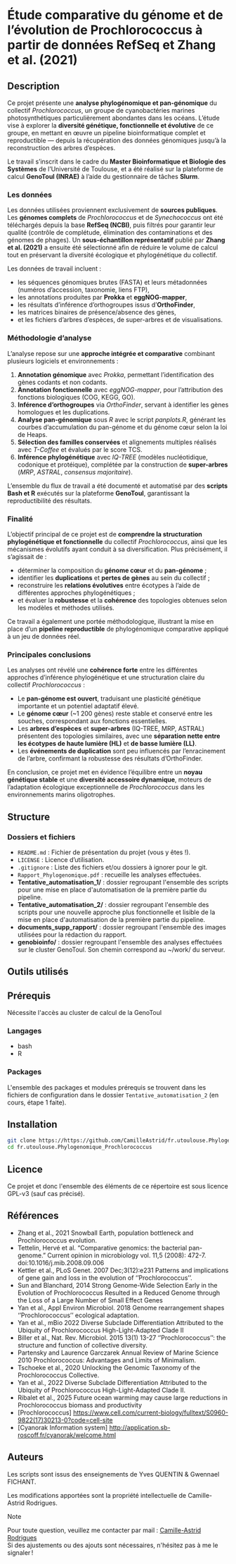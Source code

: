 # Étude comparative du génome et de l’évolution de Prochlorococcus à partir de données RefSeq et Zhang et al. (2021)

## Description

Ce projet présente une **analyse phylogénomique et pan-génomique** du collectif *Prochlorococcus*, un groupe de cyanobactéries marines photosynthétiques particulièrement abondantes dans les océans.
L’étude vise à explorer la **diversité génétique, fonctionnelle et évolutive** de ce groupe, en mettant en œuvre un pipeline bioinformatique complet et reproductible — depuis la récupération des données génomiques jusqu’à la reconstruction des arbres d’espèces.

Le travail s’inscrit dans le cadre du **Master Bioinformatique et Biologie des Systèmes** de l’Université de Toulouse, et a été réalisé sur la plateforme de calcul **GenoToul (INRAE)** à l’aide du gestionnaire de tâches **Slurm**.

### Les données

Les données utilisées proviennent exclusivement de **sources publiques**.
Les **génomes complets** de *Prochlorococcus* et de *Synechococcus* ont été téléchargés depuis la base **RefSeq (NCBI)**, puis filtrés pour garantir leur qualité (contrôle de complétude, élimination des contaminations et des génomes de phages).
Un **sous-échantillon représentatif** publié par **Zhang et al. (2021)** a ensuite été sélectionné afin de réduire le volume de calcul tout en préservant la diversité écologique et phylogénétique du collectif.

Les données de travail incluent :

* les séquences génomiques brutes (FASTA) et leurs métadonnées (numéros d’accession, taxonomie, liens FTP),
* les annotations produites par **Prokka** et **eggNOG-mapper**,
* les résultats d’inférence d’orthogroupes issus d’**OrthoFinder**,
* les matrices binaires de présence/absence des gènes,
* et les fichiers d’arbres d’espèces, de super-arbres et de visualisations.

### Méthodologie d’analyse

L’analyse repose sur une **approche intégrée et comparative** combinant plusieurs logiciels et environnements :

1. **Annotation génomique** avec *Prokka*, permettant l’identification des gènes codants et non codants.
2. **Annotation fonctionnelle** avec *eggNOG-mapper*, pour l’attribution des fonctions biologiques (COG, KEGG, GO).
3. **Inférence d’orthogroupes** via *OrthoFinder*, servant à identifier les gènes homologues et les duplications.
4. **Analyse pan-génomique** sous *R* avec le script *panplots.R*, générant les courbes d’accumulation du pan-génome et du génome cœur selon la loi de Heaps.
5. **Sélection des familles conservées** et alignements multiples réalisés avec *T-Coffee* et évalués par le score TCS.
6. **Inférence phylogénétique** avec *IQ-TREE* (modèles nucléotidique, codonique et protéique), complétée par la construction de **super-arbres** (*MRP*, *ASTRAL*, *consensus majoritaire*).

L’ensemble du flux de travail a été documenté et automatisé par des **scripts Bash et R** exécutés sur la plateforme **GenoToul**, garantissant la reproductibilité des résultats.

### Finalité

L’objectif principal de ce projet est de **comprendre la structuration phylogénétique et fonctionnelle** du collectif *Prochlorococcus*, ainsi que les mécanismes évolutifs ayant conduit à sa diversification.
Plus précisément, il s’agissait de :

* déterminer la composition du **génome cœur** et du **pan-génome** ;
* identifier les **duplications** et **pertes de gènes** au sein du collectif ;
* reconstruire les **relations évolutives** entre écotypes à l’aide de différentes approches phylogénétiques ;
* et évaluer la **robustesse** et la **cohérence** des topologies obtenues selon les modèles et méthodes utilisés.

Ce travail a également une portée méthodologique, illustrant la mise en place d’un **pipeline reproductible** de phylogénomique comparative appliqué à un jeu de données réel.

### Principales conclusions

Les analyses ont révélé une **cohérence forte** entre les différentes approches d’inférence phylogénétique et une structuration claire du collectif *Prochlorococcus* :

* Le **pan-génome est ouvert**, traduisant une plasticité génétique importante et un potentiel adaptatif élevé.
* Le **génome cœur** (~1 200 gènes) reste stable et conservé entre les souches, correspondant aux fonctions essentielles.
* Les **arbres d’espèces** et **super-arbres** (IQ-TREE, MRP, ASTRAL) présentent des topologies similaires, avec une **séparation nette entre les écotypes de haute lumière (HL)** et **de basse lumière (LL)**.
* Les **événements de duplication** sont peu influencés par l’enracinement de l’arbre, confirmant la robustesse des résultats d’OrthoFinder.

En conclusion, ce projet met en évidence l’équilibre entre un **noyau génétique stable** et une **diversité accessoire dynamique**, moteurs de l’adaptation écologique exceptionnelle de *Prochlorococcus* dans les environnements marins oligotrophes.

## Structure

### Dossiers et fichiers
* `README.md` : Fichier de présentation du projet (vous y êtes !).
* `LICENSE` : Licence d’utilisation.
* `.gitignore` : Liste des fichiers et/ou dossiers à ignorer pour le git.
* `Rapport_Phylogenomique.pdf` : recueille les analyses effectuées.
* **Tentative_automatisation_1/** : dossier regroupant l'ensemble des scripts pour une mise en place d'automatisation de la première partie du pipeline.
* **Tentative_automatisation_2/** : dossier regroupant l'ensemble des scripts pour une nouvelle approche plus fonctionnelle et lisible de la mise en place d'automatisation de la première partie du pipeline.
* **documents_supp_rapport/** : dossier regroupant l'ensemble des images utilisées pour la rédaction du rapport.
* **genobioinfo/** : dossier regroupant l'ensemble des analyses effectuées sur le cluster GenoToul. Son chemin correspond au ~/work/ du serveur.


## Outils utilisés

## Prérequis

Nécessite l'accès au cluster de calcul de la GenoToul

### Langages
* bash
* R

### Packages
L'ensemble des packages et modules prérequis se trouvent dans les fichiers de configuration dans le dossier `Tentative_automatisation_2` (en cours, étape 1 faite).

## Installation

```bash
git clone https://https://github.com/CamilleAstrid/fr.utoulouse.Phylogenomique_Prochlorococcus.git
cd fr.utoulouse.Phylogenomique_Prochlorococcus
```

## Licence
Ce projet et donc l'ensemble des éléments de ce répertoire est sous licence GPL-v3 (sauf cas précisé).

## Références
* Zhang et al., 2021 Snowball Earth, population bottleneck and Prochlorococcus evolution.
* Tettelin, Hervé et al. “Comparative genomics: the bacterial pan-genome.” Current opinion in microbiology vol. 11,5 (2008): 472-7. doi:10.1016/j.mib.2008.09.006
* Kettler et al., PLoS Genet. 2007 Dec;3(12):e231 Patterns and implications of gene gain and loss in the evolution of ‘’Prochlorococcus’’.
* Sun and Blanchard, 2014 Strong Genome-Wide Selection Early in the Evolution of Prochlorococcus Resulted in a Reduced Genome through the Loss of a Large Number of Small Effect Genes
* Yan et al., Appl Environ Microbiol. 2018 Genome rearrangement shapes ‘’Prochlorococcus’’ ecological adaptation.
* Yan et al., mBio 2022 Diverse Subclade Differentiation Attributed to the Ubiquity of Prochlorococcus High-Light-Adapted Clade II
* Biller et al., Nat. Rev. Microbiol. 2015 13(1) 13-27 ‘’Prochlorococcus’’: the structure and function of collective diversity.
* Partensky and Laurence Garczarek Annual Review of Marine Science 2010 Prochlorococcus: Advantages and Limits of Minimalism.
* Tschoeke et al., 2020 Unlocking the Genomic Taxonomy of the Prochlorococcus Collective.
* Yan et al., 2022 Diverse Subclade Differentiation Attributed to the Ubiquity of Prochlorococcus High-Light-Adapted Clade II.
* Ribalet et al., 2025 Future ocean warming may cause large reductions in Prochlorococcus biomass and productivity
* [Prochlorococcus] https://www.cell.com/current-biology/fulltext/S0960-9822(17)30213-0?code=cell-site
* [Cyanorak Information system] http://application.sb-roscoff.fr/cyanorak/welcome.html

## Auteurs

Les scripts sont issus des enseignements de Yves QUENTIN & Gwennael FICHANT.

Les modifications apportées sont la propriété intellectuelle de Camille-Astrid Rodrigues.

>[!NOTE]
>Pour toute question, veuillez me contacter par mail : [Camille-Astrid Rodrigues](mailto:camilleastrid.cr@gmail.com)   
>Si des ajustements ou des ajouts sont nécessaires, n'hésitez pas à me le signaler !

